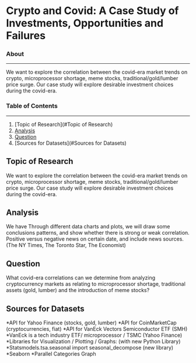 # Crypto and Covid: A Case Study of Investments, Opportunities and Failures 

### About ###
-----------------------------
We want to explore the correlation between the covid-era market trends on crypto, microprocessor shortage, meme stocks, traditional/gold/lumber price surge. Our case study will explore desirable investment choices during the covid-era. 

### Table of Contents ### 
-----------------------------
1. [Topic of Research](#Topic of Research) 
2. [Analysis](#Analysis) 
3. [Question](#Question) 
4. [Sources for Datasets](#Sources for Datasets) 
 

## Topic of Research
We want to explore the correlation between the covid-era market trends on crypto, microprocessor shortage, meme stocks, traditional/gold/lumber price surge. Our case study will explore desirable investment choices during the covid-era. 

## Analysis
We have Through different data charts and plots, we will draw some conclusions patterns, and show whether there is strong or weak correlation. Positive versus negative news on certain date, and include news sources. (The NY Times, The Toronto Star, The Economist) 

## Question
What covid-era correlations can we determine from analyzing cryptocurrency markets as relating to microprocessor shortage, traditional assets (gold, lumber) and the introduction of meme stocks? 

## Sources for Datasets
*API for Yahoo Finance (stocks, gold, lumber) 
*API for CoinMarketCap (cryptocurrencies, fiat) 
*API  for VanEck Vectors Semiconductor ETF (SMH)
*VanEck is a tech industry ETF/ microprocessor / TSMC  (Yahoo Finance)
*Libraries for Visualization / Plotting / Graphs: (with new Python Library)
*Statsmodels.tsa.seasonal import seasonal_decompose (new library)
*Seaborn 
*Parallel Categories Graph 
